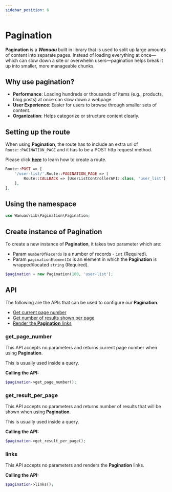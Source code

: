 ```yaml
---
sidebar_position: 6
---
```


# Pagination

**Pagination** is a _**Wanuau**_ built in library that is used to split up large amounts of content into separate pages. Instead of loading everything at once—which can slow down a site or overwhelm users—pagination helps break it up into smaller, more manageable chunks.

## Why use pagination?

- **Performance**: Loading hundreds or thousands of items (e.g., products, blog posts) at once can slow down a webpage.
- **User Experience**: Easier for users to browse through smaller sets of content.
- **Organization**: Helps categorize or structure content clearly.

## Setting up the route

When using **Pagination**, the route has to include an extra uri of `Route::PAGINATION_PAGE` and it has to be a POST http request method.

Please click **[here](../route)** to learn how to create a route.

```php
Route::POST => [
    '/user-list/'.Route::PAGINATION_PAGE => [
        Route::CALLBACK => [UserListControllerAPI::class, 'user_list'],
    ],
],
```

## Using the namespace

```php
use Wanuau\Lib\Pagination\Pagination;
```

## Create instance of **Pagination**

To create a new instance of **Pagination**, it takes two parameter which are:

- Param `numberOfRecords` is a number of records - `int` (Required).
- Param `paginationElementId` is an element in which the **Pagination** is wrapped/located `string` (Required).

```php
$pagination = new Pagination(100, 'user-list');
```

## API

The following are the APIs that can be used to configure our **Pagination**.

- [Get current page number](#get_page_number)
- [Get number of results shown per page](#get_result_per_page)
- [Render the **Pagination** links](#links)

### get_page_number

This API accepts no parameters and returns current page number when using **Pagination**.

This is usually used inside a query.

**Calling the API:**

```php
$pagination->get_page_number();
```

### get_result_per_page

This API accepts no parameters and returns number of results that will be shown when using **Pagination**.

This is usually used inside a query.

**Calling the API:**

```php
$pagination->get_result_per_page();
```

### links

This API accepts no parameters and renders the **Pagination** links.

**Calling the API:**

```php
$pagination->links();
```
